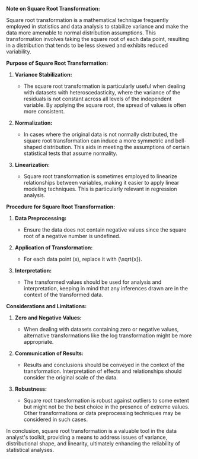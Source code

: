 **Note on Square Root Transformation:**

Square root transformation is a mathematical technique frequently employed in statistics and data analysis to stabilize variance and make the data more amenable to normal distribution assumptions. This transformation involves taking the square root of each data point, resulting in a distribution that tends to be less skewed and exhibits reduced variability.

**Purpose of Square Root Transformation:**

1. **Variance Stabilization:**
   - The square root transformation is particularly useful when dealing with datasets with heteroscedasticity, where the variance of the residuals is not constant across all levels of the independent variable. By applying the square root, the spread of values is often more consistent.

2. **Normalization:**
   - In cases where the original data is not normally distributed, the square root transformation can induce a more symmetric and bell-shaped distribution. This aids in meeting the assumptions of certain statistical tests that assume normality.

3. **Linearization:**
   - Square root transformation is sometimes employed to linearize relationships between variables, making it easier to apply linear modeling techniques. This is particularly relevant in regression analysis.

**Procedure for Square Root Transformation:**

1. **Data Preprocessing:**
   - Ensure the data does not contain negative values since the square root of a negative number is undefined.

2. **Application of Transformation:**
   - For each data point \(x\), replace it with \(\sqrt{x}\).

3. **Interpretation:**
   - The transformed values should be used for analysis and interpretation, keeping in mind that any inferences drawn are in the context of the transformed data.

**Considerations and Limitations:**

1. **Zero and Negative Values:**
   - When dealing with datasets containing zero or negative values, alternative transformations like the log transformation might be more appropriate.

2. **Communication of Results:**
   - Results and conclusions should be conveyed in the context of the transformation. Interpretation of effects and relationships should consider the original scale of the data.

3. **Robustness:**
   - Square root transformation is robust against outliers to some extent but might not be the best choice in the presence of extreme values. Other transformations or data preprocessing techniques may be considered in such cases.

In conclusion, square root transformation is a valuable tool in the data analyst's toolkit, providing a means to address issues of variance, distributional shape, and linearity, ultimately enhancing the reliability of statistical analyses.
